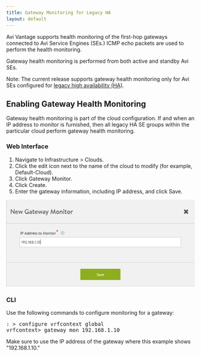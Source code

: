 ```yaml
---
title: Gateway Monitoring for Legacy HA
layout: default
---
```

Avi Vantage supports health monitoring of the first-hop gateways connected to Avi Service Engines (SEs.) ICMP echo packets are used to perform the health monitoring.

Gateway health monitoring is performed from both active and standby Avi SEs.

Note: The current release supports gateway health monitoring only for Avi SEs configured for <a href="/legacy-ha/">legacy high availability (HA)</a>.

## Enabling Gateway Health Monitoring

Gateway health monitoring is part of the cloud configuration. If and when an IP address to monitor is furnished, then all legacy HA SE groups within the particular cloud perform gateway health monitoring.

### Web Interface

<ol> 
 <li>Navigate to Infrastructure &gt; Clouds.</li> 
 <li>Click the edit icon next to the name of the cloud to modify (for example, Default-Cloud).</li> 
 <li>Click Gateway Monitor.</li> 
 <li>Click Create.</li> 
 <li>Enter the gateway information, including IP address, and click Save.</li> 
</ol> 

<a href="img/gateway-monitor.png"><img class="alignnone size-full wp-image-9712" src="img/gateway-monitor.png" alt="gateway-monitor" width="525" height="232"></a>

### CLI

Use the following commands to configure monitoring for a gateway:

<pre>: &gt; configure vrfcontext global
vrfcontext&gt; gateway_mon 192.168.1.10
</pre> 

Make sure to use the IP address of the gateway where this example shows "192.168.1.10."

